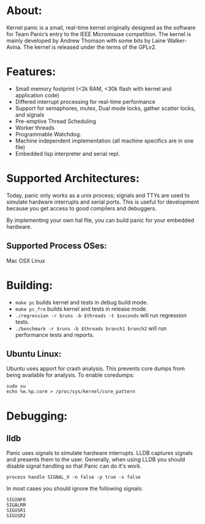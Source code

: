 About:
===

Kernel panic is a small, real-time kernel originally designed as the software for Team Panic’s entry to the IEEE Micromouse competition. The kernel is mainly developed by Andrew Thomson with some bits by Laine Walker-Avina. The kernel is released under the terms of the GPLv2.

Features:
===

* Small memory footprint (<2k RAM, <30k flash with kernel and application code)
* Differed interrupt processing for real-time performance
* Support for semaphores, mutex, Dual mode locks, gather scatter locks, and signals
* Pre-emptive Thread Scheduling
* Worker threads
* Programmable Watchdog.
* Machine independent implementation (all machine specifics are in one file)
* Embedded lisp interpreter and serial repl.

Supported Architectures:
===

Today, panic only works as a unix process; signals and TTYs are used to simulate hardware interrupts and serial ports. This is useful for development because you get access to good compilers and debuggers.

By implementing your own hal file, you can build panic for your embedded hardware.

Supported Process OSes:
---
Mac OSX
Linux

Building:
===

* `make pc` builds kernel and tests in debug build mode.
* `make pc_fre` builds kernel and tests in release mode.
* `./regression -r $runs -b $threads -t $seconds` will run regression tests.
* `./benchmark -r $runs -b $threads branch1 branch2` will run performance tests and reports.

Ubuntu Linux:
---

Ubuntu uses apport for crash analysis. This prevents core dumps from being available for analysis.
To enable coredumps:
```
sudo su
echo %e.%p.core > /proc/sys/kernel/core_pattern
```

Debugging:
===

lldb
---

Panic uses signals to simulate hardware interrupts. LLDB captures signals and presents them to the user. Generally, when using LLDB you should disable signal handling so that Panic can do it's work.

`process handle SIGNAL_X -n false -p true -s false`

In most cases you should ignore the following signals:
```
SIGINFO
SIGALRM
SIGUSR1
SIGUSR2
```
